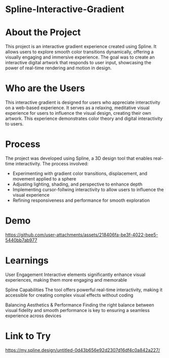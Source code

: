 # Spline-Interactive-Gradient

# About the Project
This project is an interactive gradient experience created using Spline. It allows users to explore smooth color transitions dynamically, offering a visually engaging and immersive experience. The goal was to create an interactive digital artwork that responds to user input, showcasing the power of real-time rendering and motion in design.

# Who are the Users
This interactive gradient is designed for users who appreciate interactivity on a web-based experience.  It serves as a relaxing, meditative visual experience for users to influence the visual design, creating their own artwork.  This experience demonstrates color theory and digital interactivity to users.

# Process
The project was developed using Spline, a 3D design tool that enables real-time interactivity. The process involved:

- Experimenting with gradient color transitions, displacement, and movement applied to a sphere
- Adjusting lighting, shading, and perspective to enhance depth
- Implementing cursor-follwing interactivity to allow users to influence the visual experience
- Refining responsiveness and performance for smooth exploration

# Demo

https://github.com/user-attachments/assets/218406fa-be3f-4022-bee5-5440bb7ab977

# Learnings
User Engagement 
Interactive elements significantly enhance visual experiences, making them more engaging and memorable

Spline Capabilities
The tool offers powerful real-time interactivity, making it accessible for creating complex visual effects without coding

Balancing Aesthetics & Performance
Finding the right balance between visual fidelity and smooth performance is key to ensuring a seamless experience across devices

# Link to Try
https://my.spline.design/untitled-0d43b656e92d2307d16df4c0a842a227/
